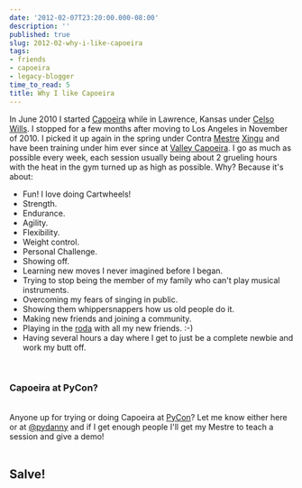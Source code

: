 ```yaml
---
date: '2012-02-07T23:20:00.000-08:00'
description: ''
published: true
slug: 2012-02-why-i-like-capoeira
tags:
- friends
- capoeira
- legacy-blogger
time_to_read: 5
title: Why I like Capoeira
---
```


In June 2010 I started <a href="http://en.wikipedia.org/wiki/Capoeira">Capoeira</a> while in Lawrence, Kansas under <a href="http://www.facebook.com/pages/Capoeira-dos-Palmares/177057772341910">Celso Wills</a>. I stopped for a few months after moving to Los Angeles in November of 2010. I picked it up again in the spring under Contra <a href="http://www.youtube.com/watch?v=vUJfqJFKmzI">Mestre</a> <a href="http://valleycapoeira.com/?page_id=7">Xingu</a> and have been training under him ever since at <a href="http://valleycapoeira.com/">Valley Capoeira</a>. I go as much as possible every week, each session usually being about 2 grueling hours with the heat in the gym turned up as high as possible. Why? Because it's about:<br /><ul><li>Fun! I love doing Cartwheels!</li><li>Strength.</li><li>Endurance.</li><li>Agility.</li><li>Flexibility.</li><li>Weight control.</li><li>Personal Challenge.</li><li>Showing off.</li><li>Learning new moves I never imagined before I began.</li><li>Trying to stop being the member of my family who can't play musical instruments.</li><li>Overcoming my fears of singing in public.</li><li>Showing them whippersnappers how us old people do it.</li><li>Making new friends and joining a community.</li><li>Playing in the <a href="http://en.wikipedia.org/wiki/Capoeira#Roda">roda</a> with all my new friends. :-)</li><li>Having several hours a day where I get to just be a complete newbie and work my butt off.</li></ul><br /><h3>Capoeira at PyCon?</h3><br />Anyone up for trying or doing Capoeira at <a href="http://us.pycon.org">PyCon</a>? Let me know either here or at <a href="http://twitter.com/pydanny">@pydanny</a> and if I get enough people I'll get my Mestre to teach a session and give a demo!<br /><br /><h2>Salve!</h2>